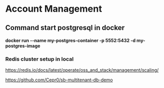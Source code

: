 # Account Management

## Command start postgresql in docker
#### docker run --name my-postgres-container -p 5552:5432 -d my-postgres-image

### Redis cluster setup in local
https://redis.io/docs/latest/operate/oss_and_stack/management/scaling/



https://github.com/Cepr0/sb-multitenant-db-demo